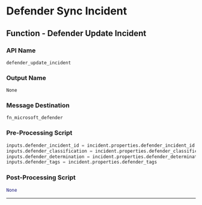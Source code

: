 <!--
    DO NOT MANUALLY EDIT THIS FILE
    THIS FILE IS AUTOMATICALLY GENERATED WITH resilient-circuits codegen
-->

# Defender Sync Incident

## Function - Defender Update Incident

### API Name
`defender_update_incident`

### Output Name
`None`

### Message Destination
`fn_microsoft_defender`

### Pre-Processing Script
```python
inputs.defender_incident_id = incident.properties.defender_incident_id
inputs.defender_classification = incident.properties.defender_classification
inputs.defender_determination = incident.properties.defender_determination
inputs.defender_tags = incident.properties.defender_tags
```

### Post-Processing Script
```python
None
```

---

